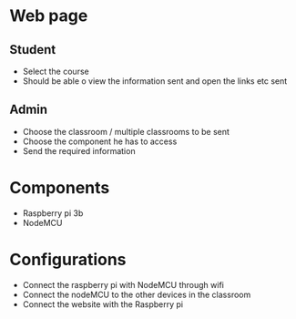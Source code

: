 # Web page

## Student
- Select the course
- Should be able o view the information sent and open the links etc sent 

## Admin 
- Choose the classroom / multiple classrooms to be sent
- Choose the component he has to access
- Send the required information

# Components
- Raspberry pi 3b
- NodeMCU

# Configurations
- Connect the raspberry pi with NodeMCU through wifi
- Connect the nodeMCU to the other devices in the classroom
- Connect the website with the Raspberry pi
